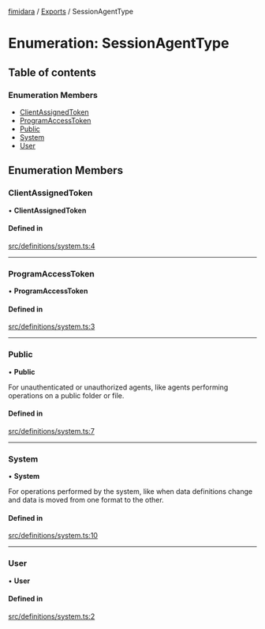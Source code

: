 [fimidara](../README.md) / [Exports](../modules.md) / SessionAgentType

# Enumeration: SessionAgentType

## Table of contents

### Enumeration Members

- [ClientAssignedToken](SessionAgentType.md#clientassignedtoken)
- [ProgramAccessToken](SessionAgentType.md#programaccesstoken)
- [Public](SessionAgentType.md#public)
- [System](SessionAgentType.md#system)
- [User](SessionAgentType.md#user)

## Enumeration Members

### ClientAssignedToken

• **ClientAssignedToken**

#### Defined in

[src/definitions/system.ts:4](https://github.com/softkave/files-js/blob/852341e/src/definitions/system.ts#L4)

___

### ProgramAccessToken

• **ProgramAccessToken**

#### Defined in

[src/definitions/system.ts:3](https://github.com/softkave/files-js/blob/852341e/src/definitions/system.ts#L3)

___

### Public

• **Public**

For unauthenticated or unauthorized agents, like agents performing operations on a public folder or file.

#### Defined in

[src/definitions/system.ts:7](https://github.com/softkave/files-js/blob/852341e/src/definitions/system.ts#L7)

___

### System

• **System**

For operations performed by the system, like when data definitions change and data is moved from one format to the other.

#### Defined in

[src/definitions/system.ts:10](https://github.com/softkave/files-js/blob/852341e/src/definitions/system.ts#L10)

___

### User

• **User**

#### Defined in

[src/definitions/system.ts:2](https://github.com/softkave/files-js/blob/852341e/src/definitions/system.ts#L2)
